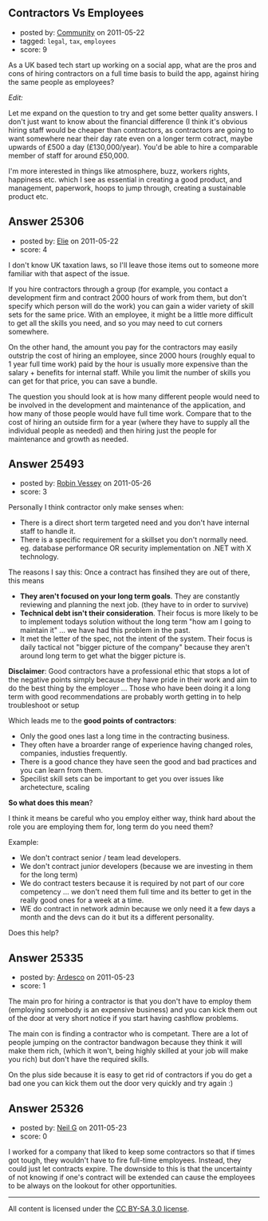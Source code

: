 ## Contractors Vs Employees

- posted by: [Community](https://stackexchange.com/users/-1/-1-community) on 2011-05-22
- tagged: `legal`, `tax`, `employees`
- score: 9

As a UK based tech start up working on a social app, what are the pros and cons of hiring contractors on a full time basis to build the app, against hiring the same people as employees?

*Edit:*

Let me expand on the question to try and get some better quality answers. I don't just want to know about the financial difference (I think it's obvious hiring staff would be cheaper than contractors, as contractors are going to want somewhere near their day rate even on a longer term cotract, maybe upwards of £500 a day (£130,000/year). You'd be able to hire a comparable member of staff for around £50,000.

I'm more interested in things like atmosphere, buzz, workers rights, happiness etc. which I see as essential in creating a good product, and management, paperwork, hoops to jump through, creating a sustainable product etc.


## Answer 25306

- posted by: [Elie](https://stackexchange.com/users/-1/1752-elie) on 2011-05-22
- score: 4

I don't know UK taxation laws, so I'll leave those items out to someone more familiar with that aspect of the issue.

If you hire contractors through a group (for example, you contact a development firm and contract 2000 hours of work from them, but don't specify which person will do the work) you can gain a wider variety of skill sets for the same price. With an employee, it might be a little more difficult to get all the skills you need, and so you may need to cut corners somewhere.

On the other hand, the amount you pay for the contractors may easily outstrip the cost of hiring an employee, since 2000 hours (roughly equal to 1 year full time work) paid by the hour is usually more expensive than the salary + benefits for internal staff. While you limit the number of skills you can get for that price, you can save a bundle.

The question you should look at is how many different people would need to be involved in the development and maintenance of the application, and how many of those people would have full time work. Compare that to the cost of hiring an outside firm for a year (where they have to supply all the individual people as needed) and then hiring just the people for maintenance and growth as needed.


## Answer 25493

- posted by: [Robin Vessey](https://stackexchange.com/users/-1/984-robin-vessey) on 2011-05-26
- score: 3

Personally I think contractor only make senses when:

 - There is a direct short term targeted need and you don't have internal staff to handle it.
 - There is a specific requirement for a skillset you don't normally need. eg. database performance OR security implementation on .NET with X technology. 

The reasons I say this: Once a contract has finsihed they are out of there, this means

 - **They aren't focused on your long term goals**. They are constantly reviewing and planning the next job. (they have to in order to survive) 
 - **Technical debt isn't their consideration**. Their focus is more likely to be to implement todays solution without the long term "how am I going to maintain it" ... we have had this problem in the past. 
 - It met the letter of the spec, not the intent of the system. Their focus is daily tactical not "bigger picture of the company" because they aren't around long term to get what the bigger picture is.


**Disclaimer**: Good contractors have a professional ethic that stops a lot of the negative points simply because they have pride in their work and aim to do the best thing by the employer ... 
Those who have been doing it a long term with good recommendations are probably worth getting in to help troubleshoot or setup 

Which leads me to the **good points of contractors**:

 - Only the good ones last a long time in the contracting business. 
 - They often have a broarder range of experience having changed roles, companies, industies frequently.
 - There is a good chance they have seen the good and bad practices and you can learn from them.
 - Specilist skill sets can be important to get you over issues like archetecture, scaling 

**So what does this mean**?

I think it means be careful who you employ either way, think hard about the role you are employing them for, long term do you need them? 

Example:

 - We don't contract senior / team lead developers. 
 - We don't contract junior developers (because we are investing in them for the long term)
 - We do contract testers because it is required by not part of our core competency ... we don't need them full time and its better to get in the really good ones for a week at a time.
 - WE do contract in network admin because we only need it a few days a month and the devs can do it but its a different personality.

Does this help?



## Answer 25335

- posted by: [Ardesco](https://stackexchange.com/users/-1/10706-ardesco) on 2011-05-23
- score: 1

The main pro for hiring a contractor is that you don't have to employ them (employing somebody is an expensive business) and you can kick them out of the door at very short notice if you start having cashflow problems.

The main con is finding a contractor who is competant.  There are a lot of people jumping on the contractor bandwagon because they think it will make them rich, (which it won't, being highly skilled at your job will make you rich) but don't have the required skills.

On the plus side because it is easy to get rid of contractors if you do get a bad one you can kick them out the door very quickly and try again :)


## Answer 25326

- posted by: [Neil G](https://stackexchange.com/users/-1/6367-neil-g) on 2011-05-23
- score: 0

I worked for a company that liked to keep some contractors so that if times got tough, they wouldn't have to fire full-time employees.  Instead, they could just let contracts expire.  The downside to this is that the uncertainty of not knowing if one's contract will be extended can cause the employees to be always on the lookout for other opportunities.



---

All content is licensed under the [CC BY-SA 3.0 license](https://creativecommons.org/licenses/by-sa/3.0/).
